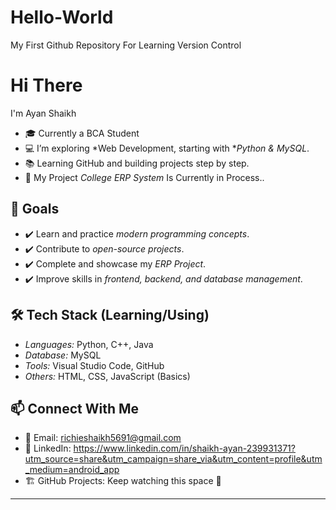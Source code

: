 # Hello-World
My First Github Repository For Learning Version Control
# Hi There
I'm Ayan Shaikh
- 🎓 Currently a BCA Student 
- 💻 I’m exploring *Web Development, starting with **Python & MySQL*.  
- 📚 Learning GitHub and building projects step by step.  
- 🌱 My Project *College ERP System* Is Currently in Process..  

## 🎯 Goals
- ✔️ Learn and practice *modern programming concepts*.  
- ✔️ Contribute to *open-source projects*.  
- ✔️ Complete and showcase my *ERP Project*.  
- ✔️ Improve skills in *frontend, backend, and database management*.  

## 🛠️ Tech Stack (Learning/Using)
- *Languages:* Python, C++, Java  
- *Database:* MySQL  
- *Tools:* Visual Studio Code, GitHub  
- *Others:* HTML, CSS, JavaScript (Basics)  

## 📫 Connect With Me
- 📧 Email: richieshaikh5691@gmail.com  
- 💼 LinkedIn: https://www.linkedin.com/in/shaikh-ayan-239931371?utm_source=share&utm_campaign=share_via&utm_content=profile&utm_medium=android_app  
- 🏗️ GitHub Projects: Keep watching this space 🚀  

---
